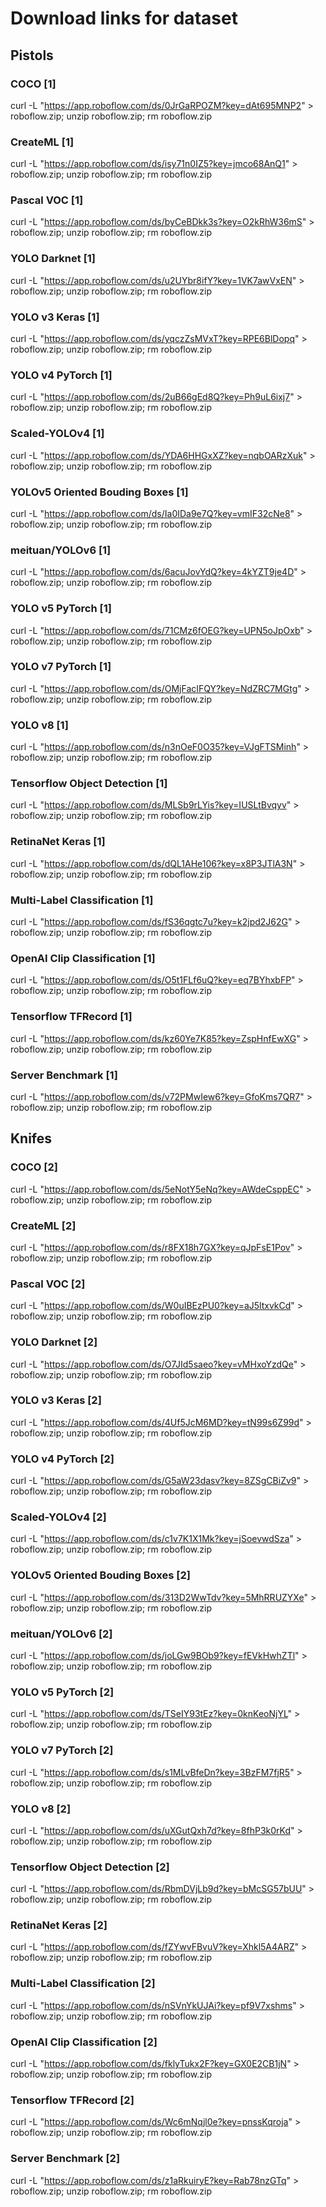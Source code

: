 # Download links for dataset

## Pistols

### COCO [1]

curl -L "https://app.roboflow.com/ds/0JrGaRPOZM?key=dAt695MNP2" > roboflow.zip; unzip roboflow.zip; rm roboflow.zip

### CreateML [1]

curl -L "https://app.roboflow.com/ds/isy71n0IZ5?key=jmco68AnQ1" > roboflow.zip; unzip roboflow.zip; rm roboflow.zip

### Pascal VOC [1]

curl -L "https://app.roboflow.com/ds/byCeBDkk3s?key=O2kRhW36mS" > roboflow.zip; unzip roboflow.zip; rm roboflow.zip

### YOLO Darknet [1]

curl -L "https://app.roboflow.com/ds/u2UYbr8ifY?key=1VK7awVxEN" > roboflow.zip; unzip roboflow.zip; rm roboflow.zip

### YOLO v3 Keras [1]

curl -L "https://app.roboflow.com/ds/yqczZsMVxT?key=RPE6BlDopq" > roboflow.zip; unzip roboflow.zip; rm roboflow.zip

### YOLO v4 PyTorch [1]

curl -L "https://app.roboflow.com/ds/2uB66gEd8Q?key=Ph9uL6ixj7" > roboflow.zip; unzip roboflow.zip; rm roboflow.zip

### Scaled-YOLOv4 [1]

curl -L "https://app.roboflow.com/ds/YDA6HHGxXZ?key=nqbOARzXuk" > roboflow.zip; unzip roboflow.zip; rm roboflow.zip

### YOLOv5 Oriented Bouding Boxes [1]

curl -L "https://app.roboflow.com/ds/Ia0IDa9e7Q?key=vmIF32cNe8" > roboflow.zip; unzip roboflow.zip; rm roboflow.zip

### meituan/YOLOv6 [1]

curl -L "https://app.roboflow.com/ds/6acuJovYdQ?key=4kYZT9je4D" > roboflow.zip; unzip roboflow.zip; rm roboflow.zip

### YOLO v5 PyTorch [1]

curl -L "https://app.roboflow.com/ds/71CMz6fOEG?key=UPN5oJpOxb" > roboflow.zip; unzip roboflow.zip; rm roboflow.zip

### YOLO v7 PyTorch [1]

curl -L "https://app.roboflow.com/ds/OMjFacIFQY?key=NdZRC7MGtg" > roboflow.zip; unzip roboflow.zip; rm roboflow.zip

### YOLO v8 [1]

curl -L "https://app.roboflow.com/ds/n3nOeF0O35?key=VJgFTSMinh" > roboflow.zip; unzip roboflow.zip; rm roboflow.zip

### Tensorflow Object Detection [1]

curl -L "https://app.roboflow.com/ds/MLSb9rLYis?key=IUSLtBvqyv" > roboflow.zip; unzip roboflow.zip; rm roboflow.zip

### RetinaNet Keras [1]

curl -L "https://app.roboflow.com/ds/dQL1AHe106?key=x8P3JTlA3N" > roboflow.zip; unzip roboflow.zip; rm roboflow.zip

### Multi-Label Classification [1]

curl -L "https://app.roboflow.com/ds/fS36qgtc7u?key=k2jpd2J62G" > roboflow.zip; unzip roboflow.zip; rm roboflow.zip

### OpenAI Clip Classification [1]

curl -L "https://app.roboflow.com/ds/O5t1FLf6uQ?key=eq7BYhxbFP" > roboflow.zip; unzip roboflow.zip; rm roboflow.zip

### Tensorflow TFRecord [1]

curl -L "https://app.roboflow.com/ds/kz60Ye7K85?key=ZspHnfEwXG" > roboflow.zip; unzip roboflow.zip; rm roboflow.zip

### Server Benchmark [1]

curl -L "https://app.roboflow.com/ds/v72PMwIew6?key=GfoKms7QR7" > roboflow.zip; unzip roboflow.zip; rm roboflow.zip

## Knifes

### COCO [2]

curl -L "https://app.roboflow.com/ds/5eNotY5eNq?key=AWdeCsppEC" > roboflow.zip; unzip roboflow.zip; rm roboflow.zip

### CreateML [2]

curl -L "https://app.roboflow.com/ds/r8FX18h7GX?key=qJpFsE1Pov" > roboflow.zip; unzip roboflow.zip; rm roboflow.zip

### Pascal VOC [2]

curl -L "https://app.roboflow.com/ds/W0uIBEzPU0?key=aJ5ltxvkCd" > roboflow.zip; unzip roboflow.zip; rm roboflow.zip

### YOLO Darknet [2]

curl -L "https://app.roboflow.com/ds/O7JId5saeo?key=vMHxoYzdQe" > roboflow.zip; unzip roboflow.zip; rm roboflow.zip

### YOLO v3 Keras [2]

curl -L "https://app.roboflow.com/ds/4Uf5JcM6MD?key=tN99s6Z99d" > roboflow.zip; unzip roboflow.zip; rm roboflow.zip

### YOLO v4 PyTorch [2]

curl -L "https://app.roboflow.com/ds/G5aW23dasv?key=8ZSgCBiZv9" > roboflow.zip; unzip roboflow.zip; rm roboflow.zip

### Scaled-YOLOv4 [2]

curl -L "https://app.roboflow.com/ds/c1v7K1X1Mk?key=jSoevwdSza" > roboflow.zip; unzip roboflow.zip; rm roboflow.zip

### YOLOv5 Oriented Bouding Boxes [2]

curl -L "https://app.roboflow.com/ds/313D2WwTdv?key=5MhRRUZYXe" > roboflow.zip; unzip roboflow.zip; rm roboflow.zip

### meituan/YOLOv6 [2]

curl -L "https://app.roboflow.com/ds/joLGw9BOb9?key=fEVkHwhZTl" > roboflow.zip; unzip roboflow.zip; rm roboflow.zip

### YOLO v5 PyTorch [2]

curl -L "https://app.roboflow.com/ds/TSeIY93tEz?key=0knKeoNjYL" > roboflow.zip; unzip roboflow.zip; rm roboflow.zip

### YOLO v7 PyTorch [2]

curl -L "https://app.roboflow.com/ds/s1MLvBfeDn?key=3BzFM7fjR5" > roboflow.zip; unzip roboflow.zip; rm roboflow.zip

### YOLO v8 [2]

curl -L "https://app.roboflow.com/ds/uXGutQxh7d?key=8fhP3k0rKd" > roboflow.zip; unzip roboflow.zip; rm roboflow.zip

### Tensorflow Object Detection [2]

curl -L "https://app.roboflow.com/ds/RbmDVjLb9d?key=bMcSG57bUU" > roboflow.zip; unzip roboflow.zip; rm roboflow.zip

### RetinaNet Keras [2]

curl -L "https://app.roboflow.com/ds/fZYwvFBvuV?key=Xhkl5A4ARZ" > roboflow.zip; unzip roboflow.zip; rm roboflow.zip

### Multi-Label Classification [2]

curl -L "https://app.roboflow.com/ds/nSVnYkUJAi?key=pf9V7xshms" > roboflow.zip; unzip roboflow.zip; rm roboflow.zip

### OpenAI Clip Classification [2]

curl -L "https://app.roboflow.com/ds/fklyTukx2F?key=GX0E2CB1jN" > roboflow.zip; unzip roboflow.zip; rm roboflow.zip

### Tensorflow TFRecord [2]

curl -L "https://app.roboflow.com/ds/Wc6mNqjl0e?key=pnssKqroja" > roboflow.zip; unzip roboflow.zip; rm roboflow.zip

### Server Benchmark [2]

curl -L "https://app.roboflow.com/ds/z1aRkuiryE?key=Rab78nzGTq" > roboflow.zip; unzip roboflow.zip; rm roboflow.zip
